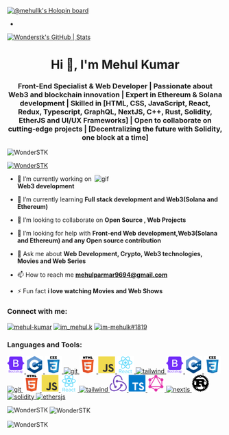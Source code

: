 [![@mehullk's Holopin board](https://holopin.me/mehullk)](https://holopin.io/@mehullk)

- 
[![Wonderstk's GitHub | Stats](https://stats.quine.sh/Wonderstk/github?theme=light)](https://quine.sh)
<h1 align="center">Hi 👋, I'm Mehul Kumar</h1>
<h3 align="center">Front-End Specialist & Web Developer | Passionate about Web3 and blockchain innovation | Expert in Ethereum & Solana development | Skilled in [HTML, CSS, JavaScript, React, Redux, Typescript, GraphQL, NextJS, C++, Rust, Solidity, EtherJS and UI/UX Frameworks] | Open to collaborate on cutting-edge projects | [Decentralizing the future with Solidity, one block at a time]
</h3>

<p align="left"> <img src="https://komarev.com/ghpvc/?username=WonderSTK&label=Profile%20views&color=0e75b6&style=flat" alt="WonderSTK" /> </p>

<p align="left"> <a href="https://github.com/ryo-ma/github-profile-trophy"><img src="https://github-profile-trophy.vercel.app/?username=WonderSTK" alt="WonderSTK" /></a> </p>

<div> 
<img src="gif.gif" width="300px" alt=gif align="right"> 
</div>


- 🔭 I’m currently working on **Web3 development**

- 🌱 I’m currently learning **Full stack development and Web3(Solana and Ethereum)**

- 👯 I’m looking to collaborate on **Open Source , Web Projects**

- 🤝 I’m looking for help with **Front-end Web development,Web3(Solana and Ethereum) and any Open source contribution**

- 💬 Ask me about **Web Development, Crypto, Web3 technologies, Movies and Web Series**

- 📫 How to reach me **mehulparmar9694@gmail.com**

- ⚡ Fun fact **i love watching Movies and Web Shows**

<h3 align="left">Connect with me:</h3>
<p align="left">
<a href="https://www.linkedin.com/in/mehul-kumar-19209b203" target="blank"><img align="center" src="https://raw.githubusercontent.com/rahuldkjain/github-profile-readme-generator/master/src/images/icons/Social/linked-in-alt.svg" alt="mehul-kumar" height="30" width="40" /></a>
<a href="https://instagram.com/im_mehul.k" target="blank"><img align="center" src="https://raw.githubusercontent.com/rahuldkjain/github-profile-readme-generator/master/src/images/icons/Social/instagram.svg" alt="im_mehul.k" height="30" width="40" /></a>
<a href="https://discord.gg/im_mehuk#1819" target="blank"><img align="center" src="https://raw.githubusercontent.com/rahuldkjain/github-profile-readme-generator/master/src/images/icons/Social/discord.svg" alt="im-mehulk#1819" height="30" width="40" /></a>
</p>

<h3 align="left">Languages and Tools:</h3>
<p align="left"> <a href="https://getbootstrap.com" target="_blank" rel="noreferrer"> <img src="https://raw.githubusercontent.com/devicons/devicon/master/icons/bootstrap/bootstrap-plain-wordmark.svg" alt="bootstrap" width="40" height="40"/> </a> <a href="https://www.w3schools.com/cpp/" target="_blank" rel="noreferrer"> <img src="https://raw.githubusercontent.com/devicons/devicon/master/icons/cplusplus/cplusplus-original.svg" alt="cplusplus" width="40" height="40"/> </a> <a href="https://www.w3schools.com/css/" target="_blank" rel="noreferrer"> <img src="https://raw.githubusercontent.com/devicons/devicon/master/icons/css3/css3-original-wordmark.svg" alt="css3" width="40" height="40"/> </a> <a href="https://git-scm.com/" target="_blank" rel="noreferrer"> <img src="https://www.vectorlogo.zone/logos/git-scm/git-scm-icon.svg" alt="git" width="40" height="40"/> </a> <a href="https://www.w3.org/html/" target="_blank" rel="noreferrer"> <img src="https://raw.githubusercontent.com/devicons/devicon/master/icons/html5/html5-original-wordmark.svg" alt="html5" width="40" height="40"/> </a> <a href="https://developer.mozilla.org/en-US/docs/Web/JavaScript" target="_blank" rel="noreferrer"> <img src="https://raw.githubusercontent.com/devicons/devicon/master/icons/javascript/javascript-original.svg" alt="javascript" width="40" height="40"/> </a> <a href="https://reactjs.org/" target="_blank" rel="noreferrer"> <img src="https://raw.githubusercontent.com/devicons/devicon/master/icons/react/react-original-wordmark.svg" alt="react" width="40" height="40"/> </a> <a href="https://tailwindcss.com/" target="_blank" rel="noreferrer"> <img src="https://www.vectorlogo.zone/logos/tailwindcss/tailwindcss-icon.svg" alt="tailwind" width="40" height="40"/> </a> 
<a href="https://getbootstrap.com" target="_blank" rel="noreferrer">
    <img src="https://raw.githubusercontent.com/devicons/devicon/master/icons/bootstrap/bootstrap-plain-wordmark.svg" alt="bootstrap" width="40" height="40"/>
  </a>
  <a href="https://www.w3schools.com/cpp/" target="_blank" rel="noreferrer">
    <img src="https://raw.githubusercontent.com/devicons/devicon/master/icons/cplusplus/cplusplus-original.svg" alt="cplusplus" width="40" height="40"/>
  </a>
  <a href="https://www.w3schools.com/css/" target="_blank" rel="noreferrer">
    <img src="https://raw.githubusercontent.com/devicons/devicon/master/icons/css3/css3-original-wordmark.svg" alt="css3" width="40" height="40"/>
  </a>
  <a href="https://git-scm.com/" target="_blank" rel="noreferrer">
    <img src="https://www.vectorlogo.zone/logos/git-scm/git-scm-icon.svg" alt="git" width="40" height="40"/>
  </a>
  <a href="https://www.w3.org/html/" target="_blank" rel="noreferrer">
    <img src="https://raw.githubusercontent.com/devicons/devicon/master/icons/html5/html5-original-wordmark.svg" alt="html5" width="40" height="40"/>
  </a>
  <a href="https://developer.mozilla.org/en-US/docs/Web/JavaScript" target="_blank" rel="noreferrer">
    <img src="https://raw.githubusercontent.com/devicons/devicon/master/icons/javascript/javascript-original.svg" alt="javascript" width="40" height="40"/>
  </a>
  <a href="https://reactjs.org/" target="_blank" rel="noreferrer">
    <img src="https://raw.githubusercontent.com/devicons/devicon/master/icons/react/react-original-wordmark.svg" alt="react" width="40" height="40"/>
  </a>
  <a href="https://tailwindcss.com/" target="_blank" rel="noreferrer">
    <img src="https://www.vectorlogo.zone/logos/tailwindcss/tailwindcss-icon.svg" alt="tailwind" width="40" height="40"/>
  </a>
  <!-- New Icons -->
  <a href="https://redux.js.org/" target="_blank" rel="noreferrer">
    <img src="https://raw.githubusercontent.com/devicons/devicon/master/icons/redux/redux-original.svg" alt="redux" width="40" height="40"/>
  </a>
  <a href="https://www.typescriptlang.org/" target="_blank" rel="noreferrer">
    <img src="https://raw.githubusercontent.com/devicons/devicon/master/icons/typescript/typescript-original.svg" alt="typescript" width="40" height="40"/>
  </a>
  <a href="https://graphql.org/" target="_blank" rel="noreferrer">
    <img src="https://raw.githubusercontent.com/devicons/devicon/master/icons/graphql/graphql-plain.svg" alt="graphql" width="40" height="40"/>
  </a>
  <a href="https://nextjs.org/" target="_blank" rel="noreferrer">
    <img src="https://uxwing.com/wp-content/themes/uxwing/download/brands-and-social-media/nextjs-icon.png" alt="nextjs" width="40" height="40"/>
  </a>
  <a href="https://www.rust-lang.org/" target="_blank" rel="noreferrer">
    <img src="https://raw.githubusercontent.com/devicons/devicon/master/icons/rust/rust-plain.svg" alt="rust" width="40" height="40"/>
  </a>
  <a href="https://soliditylang.org/" target="_blank" rel="noreferrer">
    <img src="https://icons.veryicon.com/png/o/business/vscode-program-item-icon/solidity-1.png" alt="solidity" width="40" height="40"/>
  </a>
  <a href="https://docs.ethers.io/" target="_blank" rel="noreferrer">
    <img src="https://media.dev.to/dynamic/image/width=1080,height=1080,fit=cover,gravity=auto,format=auto/https%3A%2F%2Fdev-to-uploads.s3.amazonaws.com%2Fuploads%2Farticles%2Fqt2ywp6nprimyxnfhmc2.png" alt="ethersjs" width="40" height="40"/>
  </a></p>

<p><img align="left" src="https://github-readme-stats.vercel.app/api/top-langs?username=WonderSTK&show_icons=true&locale=en&layout=compact" alt="WonderSTK" /></p>

<p>&nbsp;<img align="center" src="https://github-readme-stats.vercel.app/api?username=WonderSTK&show_icons=true&locale=en" alt="WonderSTK" /></p>

<p><img align="center" src="https://github-readme-streak-stats.herokuapp.com/?user=kshitijmishra27&" alt="WonderSTK" /></p>
